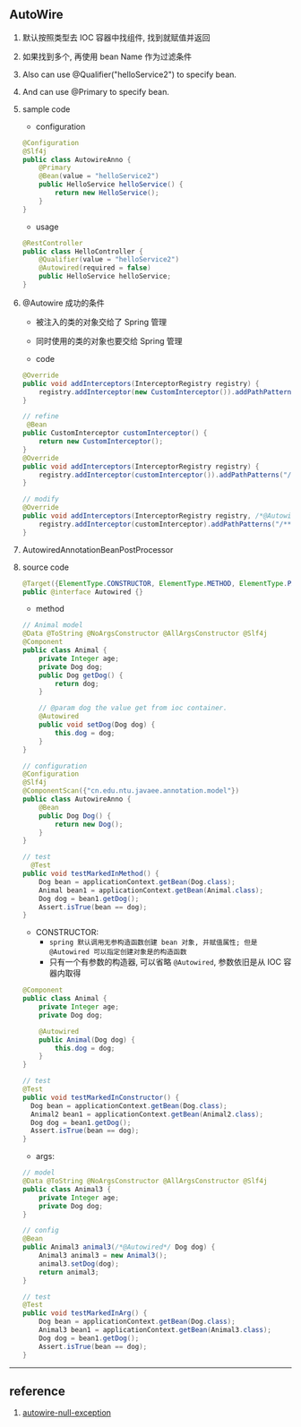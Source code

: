 ## AutoWire

1. 默认按照类型去 IOC 容器中找组件, 找到就赋值并返回
2. 如果找到多个, 再使用 bean Name 作为过滤条件
3. Also can use @Qualifier("helloService2") to specify bean.
4. And can use @Primary to specify bean.

5. sample code

   - configuration

   ```java
   @Configuration
   @Slf4j
   public class AutowireAnno {
       @Primary
       @Bean(value = "helloService2")
       public HelloService helloService() {
           return new HelloService();
       }
   }
   ```

   - usage

   ```java
   @RestController
   public class HelloController {
       @Qualifier(value = "helloService2")
       @Autowired(required = false)
       public HelloService helloService;
   }
   ```

6. @Autowire 成功的条件

   - 被注入的类的对象交给了 Spring 管理
   - 同时使用的类的对象也要交给 Spring 管理

   - code

   ```java
   @Override
   public void addInterceptors(InterceptorRegistry registry) {
       registry.addInterceptor(new CustomInterceptor()).addPathPatterns("/**");
   }

   // refine
    @Bean
   public CustomInterceptor customInterceptor() {
       return new CustomInterceptor();
   }
   @Override
   public void addInterceptors(InterceptorRegistry registry) {
       registry.addInterceptor(customInterceptor()).addPathPatterns("/**");
   }

   // modify
   @Override
   public void addInterceptors(InterceptorRegistry registry, /*@Autowire*/ CustomInterceptor customInterceptor) {
       registry.addInterceptor(customInterceptor).addPathPatterns("/**");
   }
   ```

7. AutowiredAnnotationBeanPostProcessor

8. source code

   ```java
   @Target({ElementType.CONSTRUCTOR, ElementType.METHOD, ElementType.PARAMETER, ElementType.FIELD, ElementType.ANNOTATION_TYPE})
   public @interface Autowired {}
   ```

   - method

   ```java
   // Animal model
   @Data @ToString @NoArgsConstructor @AllArgsConstructor @Slf4j
   @Component
   public class Animal {
       private Integer age;
       private Dog dog;
       public Dog getDog() {
           return dog;
       }

       // @param dog the value get from ioc container.
       @Autowired
       public void setDog(Dog dog) {
           this.dog = dog;
       }
   }

   // configuration
   @Configuration
   @Slf4j
   @ComponentScan({"cn.edu.ntu.javaee.annotation.model"})
   public class AutowireAnno {
       @Bean
       public Dog Dog() {
           return new Dog();
       }
   }

   // test
     @Test
   public void testMarkedInMethod() {
       Dog bean = applicationContext.getBean(Dog.class);
       Animal bean1 = applicationContext.getBean(Animal.class);
       Dog dog = bean1.getDog();
       Assert.isTrue(bean == dog);
   }
   ```

   - CONSTRUCTOR:
     - `spring 默认调用无参构造函数创建 bean 对象, 并赋值属性; 但是 @Autowired 可以指定创建对象是的构造函数`
     - 只有一个有参数的构造器, 可以省略 `@Autowired`, 参数依旧是从 IOC 容器内取得

   ```java
   @Component
   public class Animal {
       private Integer age;
       private Dog dog;

       @Autowired
       public Animal(Dog dog) {
           this.dog = dog;
       }
   }

   // test
   @Test
   public void testMarkedInConstructor() {
     Dog bean = applicationContext.getBean(Dog.class);
     Animal2 bean1 = applicationContext.getBean(Animal2.class);
     Dog dog = bean1.getDog();
     Assert.isTrue(bean == dog);
   }
   ```

   - args:

   ```java
   // model
   @Data @ToString @NoArgsConstructor @AllArgsConstructor @Slf4j
   public class Animal3 {
       private Integer age;
       private Dog dog;
   }

   // config
   @Bean
   public Animal3 animal3(/*@Autowired*/ Dog dog) {
       Animal3 animal3 = new Animal3();
       animal3.setDog(dog);
       return animal3;
   }

   // test
   @Test
   public void testMarkedInArg() {
       Dog bean = applicationContext.getBean(Dog.class);
       Animal3 bean1 = applicationContext.getBean(Animal3.class);
       Dog dog = bean1.getDog();
       Assert.isTrue(bean == dog);
   }
   ```

---

## reference

1. [autowire-null-exception](https://blog.csdn.net/sqlgao22/article/details/100100314)

